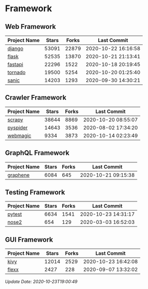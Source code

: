 # Framework

## Web Framework
| Project Name | Stars | Forks | Last Commit |
| ------------ | ----- | ----- | ----------- |
| [django](https://github.com/django/django) | 53091 | 22879 | 2020-10-22 16:16:58 |
| [flask](https://github.com/pallets/flask) | 52535 | 13870 | 2020-10-21 21:13:41 |
| [fastapi](https://github.com/tiangolo/fastapi) | 22296 | 1522 | 2020-10-18 20:19:45 |
| [tornado](https://github.com/tornadoweb/tornado) | 19500 | 5254 | 2020-10-20 01:25:40 |
| [sanic](https://github.com/huge-success/sanic) | 14203 | 1293 | 2020-09-30 14:30:21 |

## Crawler Framework
| Project Name | Stars | Forks | Last Commit |
| ------------ | ----- | ----- | ----------- |
| [scrapy](https://github.com/scrapy/scrapy) | 38644 | 8869 | 2020-10-20 08:55:07 |
| [pyspider](https://github.com/binux/pyspider) | 14643 | 3536 | 2020-08-02 17:34:20 |
| [webmagic](https://github.com/code4craft/webmagic) | 9334 | 3873 | 2020-10-14 02:23:49 |

## GraphQL Framework
| Project Name | Stars | Forks | Last Commit |
| ------------ | ----- | ----- | ----------- |
| [graphene](https://github.com/graphql-python/graphene) | 6084 | 645 | 2020-10-21 09:15:38 |

## Testing Framework
| Project Name | Stars | Forks | Last Commit |
| ------------ | ----- | ----- | ----------- |
| [pytest](https://github.com/pytest-dev/pytest) | 6634 | 1541 | 2020-10-23 14:31:17 |
| [nose2](https://github.com/nose-devs/nose2) | 654 | 129 | 2020-03-03 16:52:03 |

## GUI Framework
| Project Name | Stars | Forks | Last Commit |
| ------------ | ----- | ----- | ----------- |
| [kivy](https://github.com/kivy/kivy) | 12014 | 2529 | 2020-10-23 16:42:08 |
| [flexx](https://github.com/flexxui/flexx) | 2427 | 228 | 2020-09-07 13:32:02 |

*Update Date: 2020-10-23T19:00:49*